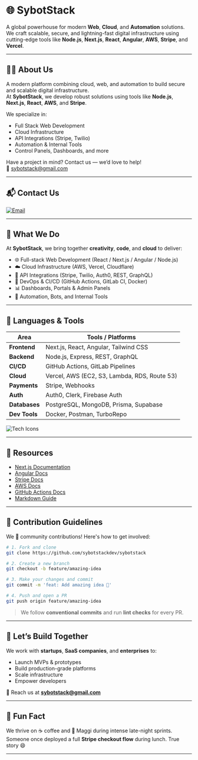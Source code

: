 # 🌐 SybotStack

A global powerhouse for modern **Web**, **Cloud**, and **Automation** solutions.  
We craft scalable, secure, and lightning-fast digital infrastructure using cutting-edge tools like **Node.js**, **Next.js**, **React**, **Angular**, **AWS**, **Stripe**, and **Vercel**.

---

## 🧑‍💻 About Us

A modern platform combining cloud, web, and automation to build secure and scalable digital infrastructure.  
At **SybotStack**, we develop robust solutions using tools like **Node.js**, **Next.js**, **React**, **AWS**, and **Stripe**.

We specialize in:

- Full Stack Web Development  
- Cloud Infrastructure  
- API Integrations (Stripe, Twilio)  
- Automation & Internal Tools  
- Control Panels, Dashboards, and more

Have a project in mind? Contact us — we’d love to help!  
📧 sybotstack@gmail.com

---

## 📬 Contact Us

[![Email](https://img.shields.io/badge/Email-sybotstack@gmail.com-red?style=for-the-badge&logo=gmail&logoColor=white)](mailto:sybotstack@gmail.com)

---

## 🚀 What We Do

At **SybotStack**, we bring together **creativity**, **code**, and **cloud** to deliver:

- 🌐 Full-stack Web Development (React / Next.js / Angular / Node.js)  
- ☁️ Cloud Infrastructure (AWS, Vercel, Cloudflare)  
- 🔌 API Integrations (Stripe, Twilio, Auth0, REST, GraphQL)  
- 🔐 DevOps & CI/CD (GitHub Actions, GitLab CI, Docker)  
- 📊 Dashboards, Portals & Admin Panels  
- 🤖 Automation, Bots, and Internal Tools  

---

## 🧰 Languages & Tools

| **Area**       | **Tools / Platforms** |
|----------------|------------------------|
| **Frontend**   | Next.js, React, Angular, Tailwind CSS |
| **Backend**    | Node.js, Express, REST, GraphQL |
| **CI/CD**      | GitHub Actions, GitLab Pipelines |
| **Cloud**      | Vercel, AWS (EC2, S3, Lambda, RDS, Route 53) |
| **Payments**   | Stripe, Webhooks |
| **Auth**       | Auth0, Clerk, Firebase Auth |
| **Databases**  | PostgreSQL, MongoDB, Prisma, Supabase |
| **Dev Tools**  | Docker, Postman, TurboRepo |

![Tech Icons](https://skillicons.dev/icons?i=nextjs,react,angular,tailwind,js,ts,nodejs,express,graphql,aws,vercel,docker,prisma,supabase,mongodb,postgres,stripe,auth0,git,github,postman)

---

## 📘 Resources

- [Next.js Documentation](https://nextjs.org/docs)  
- [Angular Docs](https://angular.io/docs)  
- [Stripe Docs](https://stripe.com/docs)  
- [AWS Docs](https://docs.aws.amazon.com/)  
- [GitHub Actions Docs](https://docs.github.com/en/actions)  
- [Markdown Guide](https://www.markdownguide.org/)

---

## 🤝 Contribution Guidelines

We 💙 community contributions! Here's how to get involved:

```bash
# 1. Fork and clone
git clone https://github.com/sybotstackdev/sybotstack

# 2. Create a new branch
git checkout -b feature/amazing-idea

# 3. Make your changes and commit
git commit -m 'feat: Add amazing idea 🚀'

# 4. Push and open a PR
git push origin feature/amazing-idea
```

> We follow **conventional commits** and run **lint checks** for every PR.

---

## 💼 Let’s Build Together

We work with **startups**, **SaaS companies**, and **enterprises** to:

- Launch MVPs & prototypes  
- Build production-grade platforms  
- Scale infrastructure  
- Empower developers  

📩 Reach us at **sybotstack@gmail.com**

---

## 🍜 Fun Fact

We thrive on ☕ coffee and 🍜 Maggi during intense late-night sprints.  
Someone once deployed a full **Stripe checkout flow** during lunch. True story 😄

---
